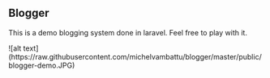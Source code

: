 ## Blogger

<p>This is a demo blogging system done in laravel. Feel free to play with it.</p>
![alt text](https://raw.githubusercontent.com/michelvambattu/blogger/master/public/blogger-demo.JPG)
